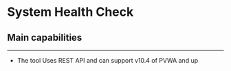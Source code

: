 # System Health Check

## Main capabilities
-----------------
- The tool Uses REST API and can support v10.4 of PVWA and up
